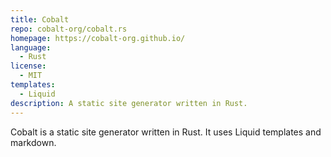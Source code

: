 ```yaml
---
title: Cobalt
repo: cobalt-org/cobalt.rs
homepage: https://cobalt-org.github.io/
language:
  - Rust
license:
  - MIT
templates:
  - Liquid
description: A static site generator written in Rust.
---
```


Cobalt is a static site generator written in Rust. It uses Liquid templates and markdown.
